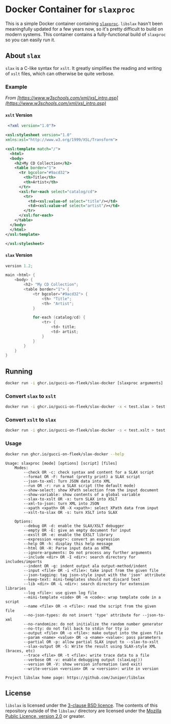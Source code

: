 Docker Container for `slaxproc`
==============================

This is a simple Docker container containing [`slaxproc`](https://github.com/Juniper/libslax). `libslax` hasn't been meaningfully updated for a few years now, so it's pretty difficult to build on modern systems. This container contains a fully-functional build of `slaxproc` so you can easily run it.

About `slax`
------------

`slax` is a C-like syntax for `xslt`. It greatly simplifies the reading and writing of `xslt` files, which can otherwise be quite verbose.

### Example
_From [https://www.w3schools.com/xml/xsl_intro.asp](https://www.w3schools.com/xml/xsl_intro.asp)_

#### `xslt` Version
```xml
 <?xml version="1.0"?>

<xsl:stylesheet version="1.0"
xmlns:xsl="http://www.w3.org/1999/XSL/Transform">

<xsl:template match="/">
  <html>
  <body>
    <h2>My CD Collection</h2>
    <table border="1">
      <tr bgcolor="#9acd32">
        <th>Title</th>
        <th>Artist</th>
      </tr>
      <xsl:for-each select="catalog/cd">
        <tr>
          <td><xsl:value-of select="title"/></td>
          <td><xsl:value-of select="artist"/></td>
        </tr>
      </xsl:for-each>
    </table>
  </body>
  </html>
</xsl:template>

</xsl:stylesheet>
```

#### `slax` Version
```c
version 1.2;

main <html> {
    <body> {
        <h2> "My CD Collection";
        <table border="1"> {
            <tr bgcolor="#9acd32"> {
                <th> "Title";
                <th> "Artist";
            }

            for-each (catalog/cd) {
                <tr> {
                    <td> title;
                    <td> artist;
                }
            }
        }
    }
}
```

Running
-------
```sh
docker run -i ghcr.io/gucci-on-fleek/slax-docker [slaxproc arguments]
```

### Convert `slax` to `xslt`
```sh
docker run -i ghcr.io/gucci-on-fleek/slax-docker -x < test.slax > test.xslt
```

### Convert `xslt` to `slax`
```sh
docker run -i ghcr.io/gucci-on-fleek/slax-docker -s < test.xslt > test.slax
```

### Usage
```sh
docker run ghcr.io/gucci-on-fleek/slax-docker --help
```
```text
Usage: slaxproc [mode] [options] [script] [files]
    Modes:
        --check OR -c: check syntax and content for a SLAX script
        --format OR -F: format (pretty print) a SLAX script
        --json-to-xml: Turn JSON data into XML
        --run OR -r: run a SLAX script (the default mode)
        --show-select: show XPath selection from the input document
        --show-variable: show contents of a global variable
        --slax-to-xslt OR -x: turn SLAX into XSLT
        --xml-to-json: turn XML into JSON
        --xpath <xpath> OR -X <xpath>: select XPath data from input
        --xslt-to-slax OR -s: turn XSLT into SLAX

    Options:
        --debug OR -d: enable the SLAX/XSLT debugger
        --empty OR -E: give an empty document for input
        --exslt OR -e: enable the EXSLT library
        --expression <expr>: convert an expression
        --help OR -h: display this help message
        --html OR -H: Parse input data as HTML
        --ignore-arguments: Do not process any further arguments
        --include <dir> OR -I <dir>: search directory for includes/imports
        --indent OR -g: indent output ala output-method/indent
        --input <file> OR -i <file>: take input from the given file
        --json-tagging: tag json-style input with the 'json' attribute
        --keep-text: mini-templates should not discard text
        --lib <dir> OR -L <dir>: search directory for extension libraries
        --log <file>: use given log file
        --mini-template <code> OR -m <code>: wrap template code in a script
        --name <file> OR -n <file>: read the script from the given file
        --no-json-types: do not insert 'type' attribute for --json-to-xml
        --no-randomize: do not initialize the random number generator
        --no-tty: do not fall back to stdin for tty io
        --output <file> OR -o <file>: make output into the given file
        --param <name> <value> OR -a <name> <value>: pass parameters
        --partial OR -p: allow partial SLAX input to --slax-to-xslt
        --slax-output OR -S: Write the result using SLAX-style XML (braces, etc)
        --trace <file> OR -t <file>: write trace data to a file
        --verbose OR -v: enable debugging output (slaxLog())
        --version OR -V: show version information (and exit)
        --write-version <version> OR -w <version>: write in version

Project libslax home page: https://github.com/Juniper/libslax
```

License
-------

`libslax` is licensed under the [3-clause BSD licence](libslax/Copyright). The contents of this repository outside of the `libslax/` directory are licensed under the [Mozilla Public Licence, version 2.0](http://mozilla.org/MPL/2.0/) or greater.
